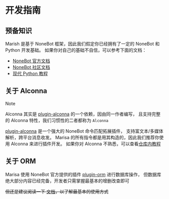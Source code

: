 # 开发指南

## 预备知识

Marish 是基于 NoneBot 框架，因此我们假定你已经拥有了一定的 NoneBot 和 Python 开发基础。
如果你对自己的基础不自信，可以参考下面的文档：

- [NoneBot 官方文档](https://nonebot.dev)
- [NoneBot 社区文档](https://x.none.bot)
- [现代 Python 教程](https://docs.python.org/zh-cn)

## 关于 Alconna

> [!NOTE]
Alconna 其实是 [plugin-alconna](https://github.com/nonebot/plugin-alconna) 的一个依赖，因由同一作者编写，
且支持完整的 Alconna 特性，我们习惯性的二者都称为 `Alconna`

[plugin-alconna](https://github.com/nonebot/plugin-alconna) 是一个强大的 NoneBot 命令匹配拓展插件，
支持富文本/多媒体解析，跨平台消息收发。
Marisa 的所有指令都是用其构造的，因此我们推荐你使用 Alconna 来进行插件开发。
如果你对 Alconna 不熟悉，可以查看[仓库内教程](https://github.com/nonebot/plugin-alconna/blob/master/docs.md)

## 关于 ORM

Marisa 使用 NoneBot 官方提供的插件 [plugin-orm](https://github.com/nonebot/plugin-orm) 进行数据库操作，
但数据库绝大部分内容已经完备，开发者只需掌握最基本的增删改查即可

~~但还是建议阅读一下 [文档](https://nonebot.dev/docs/2.4.0/best-practice/database/)，以了解最基本的使用方式~~
